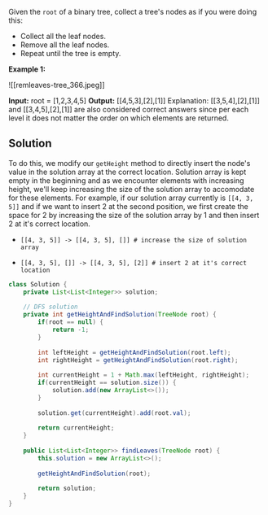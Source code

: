 Given the `root` of a binary tree, collect a tree's nodes as if you were doing this:

- Collect all the leaf nodes.
- Remove all the leaf nodes.
- Repeat until the tree is empty.

**Example 1:**

![[remleaves-tree_366.jpeg]]

**Input:** root = [1,2,3,4,5]
**Output:** [[4,5,3],[2],[1]]
Explanation:
[[3,5,4],[2],[1]] and [[3,4,5],[2],[1]] are also considered correct answers since per each level it does not matter the order on which elements are returned.

## Solution

To do this, we modify our `getHeight` method to directly insert the node's value in the solution array at the correct location. Solution array is kept empty in the beginning and as we encounter elements with increasing height, we'll keep increasing the size of the solution array to accomodate for these elements. For example, if our solution array currently is `[[4, 3, 5]]` and if we want to insert 2 at the second position, we first create the space for 2 by increasing the size of the solution array by 1 and then insert 2 at it's correct location.

- `[[4, 3, 5]] -> [[4, 3, 5], []] # increase the size of solution array`
    
- `[[4, 3, 5], []] -> [[4, 3, 5], [2]] # insert 2 at it's correct location`



```java
class Solution {
    private List<List<Integer>> solution;
    
    // DFS solution
    private int getHeightAndFindSolution(TreeNode root) {
        if(root == null) {
            return -1;
        }
        
        int leftHeight = getHeightAndFindSolution(root.left);
        int rightHeight = getHeightAndFindSolution(root.right);
        
        int currentHeight = 1 + Math.max(leftHeight, rightHeight);
        if(currentHeight == solution.size()) {
            solution.add(new ArrayList<>());
        }
        
        solution.get(currentHeight).add(root.val);
        
        return currentHeight;
    }
    
    public List<List<Integer>> findLeaves(TreeNode root) {
        this.solution = new ArrayList<>();
        
        getHeightAndFindSolution(root);
        
        return solution;
    }
}
```